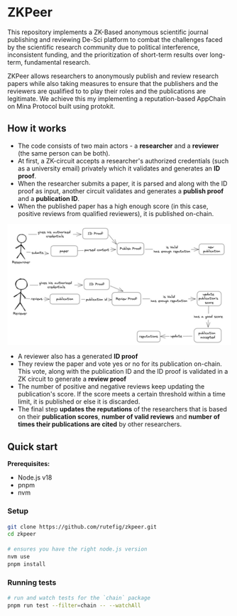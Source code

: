 # ZKPeer

This repository implements a ZK-Based anonymous scientific journal publishing and reviewing De-Sci platform to combat the challenges faced by the scientific research community due to political interference, inconsistent funding, and the prioritization of short-term results over long-term, fundamental research. 

ZKPeer allows researchers to anonymously publish and review research papers while also taking measures to ensure that the publishers and the reviewers are qualified to to play their roles and the publications are legitimate. We achieve this my implementing a reputation-based AppChain on Mina Protocol built using protokit. 

## How it works

- The code consists of two main actors - a **researcher** and a **reviewer** (the same person can be both).
- At first, a ZK-circuit accepts a researcher's authorized credentials (such as a university email) privately which it validates and generates an **ID proof**. 
- When the researcher submits a paper, it is parsed and along with the ID proof as input, another circuit validates and generates a **publish proof** and a **publication ID**. 
- When the published paper has a high enough score (in this case, positive reviews from qualified reviewers), it is published on-chain. 

![The Circuits](./images/functions.jpeg)

- A reviewer also has a generated **ID proof**
- They review the paper and vote yes or no for its publication on-chain. This vote, along with the publication ID and the ID proof is validated in a ZK circuit to generate a **review proof**
- The number of positive and negative reviews keep updating the publication's score. If the score meets a certain threshold within a time limit, it is published or else it is discarded. 
- The final step **updates the reputations** of the researchers that is based on their **publication scores**, **number of valid reviews** and **number of times their publications are cited** by other researchers.

## Quick start

<!-- The monorepo contains 1 package and 1 app:

- `packages/chain` contains everything related to your app-chain
- `apps/web` contains a demo UI that connects to your locally hosted app-chain sequencer -->

**Prerequisites:**

- Node.js v18
- pnpm
- nvm

<!-- > If you're on windows, please use Docker until we find a more suitable solution to running the `@proto-kit/cli`. 
> Run the following command and then proceed to "Running the sequencer & UI":
>
> `docker run -it --rm -p 3000:3000 -p 8080:8080 -v %cd%:/starter-kit -w /starter-kit gplane/pnpm:node18 bash` -->


### Setup

```zsh
git clone https://github.com/rutefig/zkpeer.git
cd zkpeer

# ensures you have the right node.js version
nvm use
pnpm install
```

<!-- ### Running the sequencer & UI

```zsh
# starts both UI and sequencer locally
pnpm dev

# starts UI only
pnpm dev -- --filter web
# starts sequencer only
pnpm dev -- --filter chain
``` -->

### Running tests
```zsh
# run and watch tests for the `chain` package
pnpm run test --filter=chain -- --watchAll
```

<!-- Navigate to `localhost:3000` to see the example UI, or to `localhost:8080/graphql` to see the GQL interface of the locally running sequencer. -->
